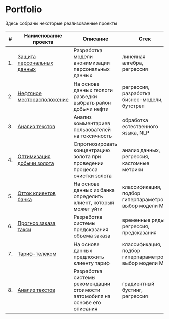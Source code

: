 # Portfolio

Здесь собраны некоторые реализованные проекты

| #    | Наименование проекта                | Описание                                                     | Стек                                                         |
| ---- | ------------------------------------------------------------ | ------------------------------------------------------------ | ------------------------------------------------------------ |
| 1.   | [Защита персональных данных](https://github.com/artemartemartemartem/yandex-praktikum-projects/blob/main/%D0%97%D0%B0%D1%89%D0%B8%D1%82%D0%B0%20%D0%BF%D0%B5%D1%80%D1%81%D0%BE%D0%BD%D0%B0%D0%BB%D1%8C%D0%BD%D1%8B%D1%85%20%D0%B4%D0%B0%D0%BD%D0%BD%D1%8B%D1%85/%D0%97%D0%B0%D1%89%D0%B8%D1%82%D0%B0%20%D0%BF%D0%B5%D1%80%D1%81%D0%BE%D0%BD%D0%B0%D0%BB%D1%8C%D0%BD%D1%8B%D1%85%20%D0%B4%D0%B0%D0%BD%D0%BD%D1%8B%D1%85.ipynb)| Разработка модели анонимизации персональных данных | линейная алгебра, регрессия       |
| 2.   | [Нефтяное месторасположение](https://github.com/artemartemartemartem/yandex-praktikum-projects/blob/main/%D0%9D%D0%B5%D1%84%D1%82%D1%8F%D0%BD%D0%BE%D0%B5%20%D0%BC%D0%B5%D1%81%D1%82%D0%BE%D1%80%D0%B0%D1%81%D0%BF%D0%BE%D0%BB%D0%BE%D0%B6%D0%B5%D0%BD%D0%B8%D0%B5/%D0%92%D1%8B%D0%B1%D0%BE%D1%80%20%D0%BB%D0%BE%D0%BA%D0%B0%D1%86%D0%B8%D0%B8%20%D1%81%D0%BA%D0%B2%D0%B0%D0%B6%D0%B8%D0%BD.ipynb) | На основе данных геологи разведки выбрать район добычи нефти | регрессия, разработка бизнес-модели, бутстреп |
| 3.   | [Анализ текстов](https://github.com/aq2003/Portfolio/tree/main/Analyzing%20Texts) | Анализ комментариев пользователей на токсичность             | обработка естественного языка, NLP |
| 4.   | [Оптимизация добычи золота](https://github.com/aq2003/Portfolio/tree/main/Analyzing%20Texts) | Спрогнозировать концентрацию золота при проведении процесса очистки золота  | анализ данных, регрессия, кастомные метрики |
| 5.   | [Отток клиентов банка](https://github.com/aq2003/Portfolio/tree/main/Analyzing%20Texts) | На основе данных из банка определить клиент, который может уйти          | классификация, подбор гиперпараметров, выбор модели МО |
| 6.   | [Прогноз заказа такси](https://github.com/aq2003/Portfolio/tree/main/Analyzing%20Texts) | Разработка системы предсказания объема заказа            | временные ряды, регрессия, предсказания |
| 7.   | [Тариф-телеком](https://github.com/aq2003/Portfolio/tree/main/Analyzing%20Texts) | На основе данных предложить клиенту тариф             | классификация, подбор гиперпараметров, выбор модели МО|
| 8.   | [Анализ текстов](https://github.com/aq2003/Portfolio/tree/main/Analyzing%20Texts) | Разработка системы рекомендации стоимости автомобиля на основе его описания            | градиентный бустинг, регрессия |
